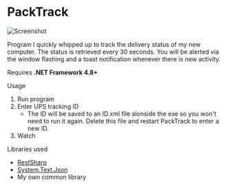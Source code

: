 # PackTrack

![Screenshot](https://i.imgur.com/lNvHoFT.png)

Program I quickly whipped up to track the delivery status of my new computer. The status is retrieved every 30 seconds. You will be alerted via the window flashing and a toast notification whenever there is new activity.

Requires **.NET Framework 4.8+**

Usage
1. Run program
2. Enter UPS tracking ID
   * The ID will be saved to an ID.xml file alonside the exe so you won't need to run it again. Delete this file and restart PackTrack to enter a new ID.
3. Watch

Libraries used
* [RestSharp](http://restsharp.org/)
* [System.Text.Json](https://docs.microsoft.com/en-us/dotnet/standard/serialization/system-text-json-overview)
* My own common library
